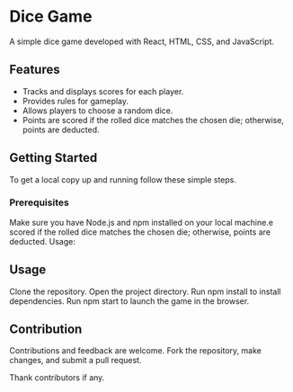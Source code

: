# Dice Game

A simple dice game developed with React, HTML, CSS, and JavaScript.

## Features

- Tracks and displays scores for each player.
- Provides rules for gameplay.
- Allows players to choose a random dice.
- Points are scored if the rolled dice matches the chosen die; otherwise, points are deducted.

## Getting Started

To get a local copy up and running follow these simple steps.

### Prerequisites

Make sure you have Node.js and npm installed on your local machine.e scored if the rolled dice matches the chosen die; otherwise, points are deducted.
Usage:

## Usage

Clone the repository.
Open the project directory.
Run npm install to install dependencies.
Run npm start to launch the game in the browser.

## Contribution
Contributions and feedback are welcome.
Fork the repository, make changes, and submit a pull request.


Thank contributors if any.
